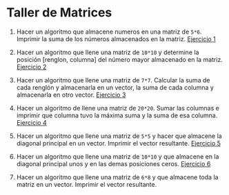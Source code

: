 # Taller de Matrices

1. Hacer un algoritmo que almacene numeros en una matriz de `5*6`. Imprimir la suma de los números almacenados en la matriz.
	[Ejercicio 1](ejercicio_1.cpp)

2. Hacer un algoritmo que llene una matriz de `10*10` y determine la posición [renglon, columna] del número mayor almacenado en la matriz.
	[Ejercicio 2](ejercicio_2.cpp)

3. Hacer un algoritmo que llene una matriz de `7*7`. Calcular la suma de cada renglón y almacenarla en un vector, la suma de cada columna y almacenarla en otro vector.
	[Ejercicio 3](ejercicio_3.cpp)

4. Hacer un algoritmo de llene una matriz de `20*20`. Sumar las columnas e imprimir que columna tuvo la máxima suma y la suma de esa columna.
	[Ejercicio 4](ejercicio_4.cpp)

5. Hacer un algoritmo que llene una matriz de `5*5` y hacer que almacene la diagonal principal en un vector. Imprimir el vector resultante.
	[Ejercicio 5](ejercicio_5.cpp)

6. Hacer un algoritmo que llene una matriz de `10*10` y que almacene en la diagonal principal unos y en las demas posiciones ceros.
	[Ejercicio 6](ejercicio_6.cpp)

7. Hacer un algoritmo que llene una matriz de `6*8` y que almacene toda la matriz en un vector. Imprimir el vector resultante. 